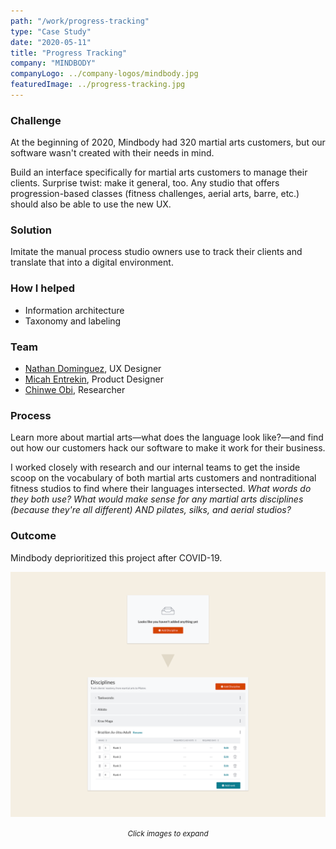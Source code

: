 ```yaml
---
path: "/work/progress-tracking"
type: "Case Study"
date: "2020-05-11"
title: "Progress Tracking"
company: "MINDBODY"
companyLogo: ../company-logos/mindbody.jpg
featuredImage: ../progress-tracking.jpg
---
```


### Challenge

At the beginning of 2020, Mindbody had 320 martial arts customers, but our software wasn't created with their needs in mind.

Build an interface specifically for martial arts customers to manage their clients. Surprise twist: make it general, too. Any studio that offers progression-based classes (fitness challenges, aerial arts, barre, etc.) should also be able to use the new UX.

### Solution

Imitate the manual process studio owners use to track their clients and translate that into a digital environment.

### How I helped

- Information architecture
- Taxonomy and labeling

### Team

- <a href="https://www.linkedin.com/in/nathandominguez/" rel="noopener noreferrer" target="_blank">Nathan Dominguez</a>, UX Designer
- <a href="https://www.linkedin.com/in/micah-entrekin-9328262b/" rel="noopener noreferrer" target="_blank">Micah Entrekin</a>, Product Designer
- <a href="https://www.linkedin.com/in/chinweobi/" rel="noopener noreferrer" target="_blank">Chinwe Obi</a>, Researcher

### Process

Learn more about martial arts—what does the language look like?—and find out how our customers hack our software to make it work for their business.

I worked closely with research and our internal teams to get the inside scoop on the vocabulary of both martial arts customers and nontraditional fitness studios to find where their languages intersected. _What words do they both use? What would make sense for any martial arts disciplines (because they're all different) AND pilates, silks, and aerial studios?_

### Outcome

Mindbody deprioritized this project after COVID-19.

![Progress tracking flow](progress-tracking-flow.png)

<center><small><em>Click images to expand</em></small></center>

